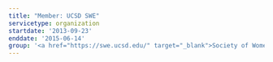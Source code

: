 ```yaml
---
title: "Member: UCSD SWE"
servicetype: organization
startdate: '2013-09-23'
enddate: '2015-06-14'
group: '<a href="https://swe.ucsd.edu/" target="_blank">Society of Women Engineers (SWE)</a>, <a href="https://ucsd.edu/" target="_blank">UC San Diego</a>'
---
```

